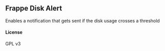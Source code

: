 ## Frappe Disk Alert

Enables a notification that gets sent if the disk usage crosses a threshold

#### License

GPL v3